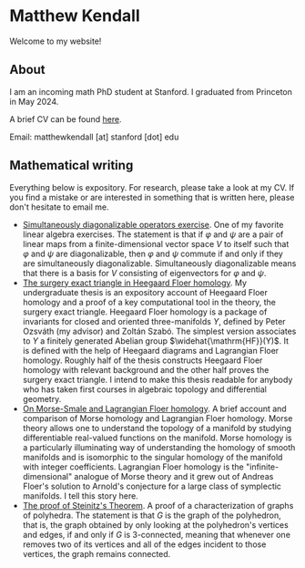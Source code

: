 # Matthew Kendall

Welcome to my website!

## About
I am an incoming math PhD student at Stanford. I graduated from Princeton in May 2024.

A brief CV can be found <a href="/assets/CV-short-jul24.pdf" target="_blank">here</a>.

Email: matthewkendall [at] stanford [dot] edu

## Mathematical writing
Everything below is expository.
For research, please take a look at my CV.
If you find a mistake or are interested in something that is written here, please don't hesitate to email me.

- <a href="/assets/simultaneously-diagonalizable.pdf" target="_blank"> Simultaneously diagonalizable operators exercise</a>. One of my favorite linear algebra exercises. The statement is that if $\varphi$ and $\psi$ are a pair of linear maps from a finite-dimensional vector space $V$ to itself such that $\varphi$ and $\psi$ are diagonalizable, then $\varphi$ and $\psi$ commute if and only if they are simultaneously diagonalizable. Simultaneously diagonalizable means that there is a basis for $V$ consisting of eigenvectors for $\varphi$ and $\psi$.
- <a href="/assets/undergrad-thesis.pdf" target="_blank"> The surgery exact triangle in Heegaard Floer homology</a>. My undergraduate thesis is an expository account of Heegaard Floer homology and a proof of a key computational tool in the theory, the surgery exact triangle. Heegaard Floer homology is a package of invariants for closed and oriented three-manifolds $Y$, defined by Peter Ozsváth (my advisor) and Zoltán Szabó. The simplest version associates to $Y$ a finitely generated Abelian group $\widehat{\mathrm{HF}}(Y)$. It is defined with the help of Heegaard diagrams and Lagrangian Floer homology. Roughly half of the thesis constructs Heegaard Floer homology with relevant background and the other half proves the surgery exact triangle. I intend to make this thesis readable for anybody who has taken first courses in algebraic topology and differential geometry.
- <a href="/assets/HM-HF.pdf" target="_blank"> On Morse-Smale and Lagrangian Floer homology</a>. A brief account and comparison of Morse homology and Lagrangian Floer homology. Morse theory allows one to understand the topology of a manifold by studying differentiable real-valued functions on the manifold. Morse homology is a particularly illuminating way of understanding the homology of smooth manifolds and is isomorphic to the singular homology of the manifold with integer coefficients. Lagrangian Floer homology is the "infinite-dimensional" analogue of Morse theory and it grew out of Andreas Floer's solution to Arnold's conjecture for a large class of symplectic manifolds. I tell this story here.
- <a href="/assets/steinitz.pdf" target="_blank"> The proof of Steinitz's Theorem</a>. A proof of a characterization of graphs of polyhedra. The statement is that $G$ is the graph of the polyhedron, that is, the graph obtained by only looking at the polyhedron's vertices and edges, if and only if $G$ is $3$-connected, meaning that whenever one removes two of its vertices and all of the edges incident to those vertices, the graph remains connected.
